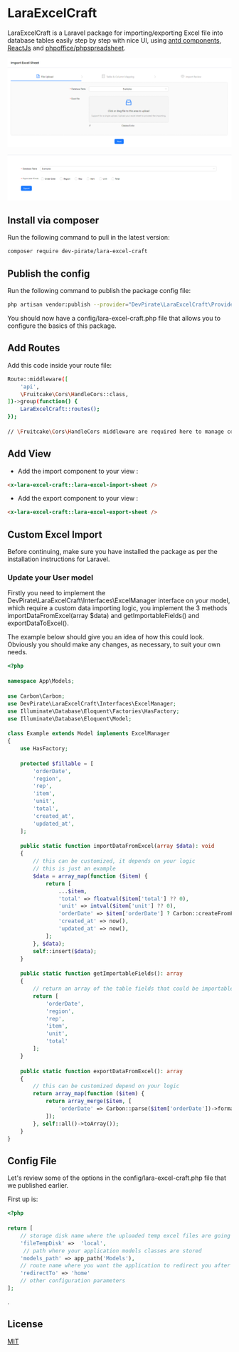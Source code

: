 # LaraExcelCraft

LaraExcelCraft is a Laravel package for importing/exporting Excel file into database tables easily step by step with nice UI, 
using [antd components](https://github.com/ant-design/ant-design), [ReactJs](https://github.com/facebook/react) and
[phpoffice/phpspreadsheet](https://github.com/PHPOffice/PhpSpreadsheet).

![Import Excel file View](https://raw.githubusercontent.com/dev-pirate/LaraExcelCraft/main/public/images/import_view.png)


![Export to Excel file View](https://raw.githubusercontent.com/dev-pirate/LaraExcelCraft/main/public/images/export.png)
## Install via composer

Run the following command to pull in the latest version:

```bash
composer require dev-pirate/lara-excel-craft
```

## Publish the config

Run the following command to publish the package config file:

```bash
php artisan vendor:publish --provider="DevPirate\LaraExcelCraft\Providers\LaraExcelCraftProvider"
```

You should now have a config/lara-excel-craft.php file that allows you to configure the basics of this package.

## Add Routes

Add this code inside your route file:

```bash
Route::middleware([
    'api',
    \Fruitcake\Cors\HandleCors::class,
])->group(function() {
    LaraExcelCraft::routes();
});

// \Fruitcake\Cors\HandleCors middleware are required here to manage cors
```

## Add View

- Add the import component to your view :
```html
<x-lara-excel-craft::lara-excel-import-sheet />
```
- Add the export component to your view :
```html
<x-lara-excel-craft::lara-excel-export-sheet />
```

## Custom Excel Import
Before continuing, make sure you have installed the package as per the installation instructions for Laravel.

### Update your User model
Firstly you need to implement the DevPirate\LaraExcelCraft\Interfaces\ExcelManager interface on your model, 
which require a custom data importing logic, you implement the 3 methods importDataFromExcel(array $data) 
and getImportableFields() and exportDataToExcel().

The example below should give you an idea of how this could look. Obviously you should make any changes, as necessary, to suit your own needs.

```php
<?php

namespace App\Models;

use Carbon\Carbon;
use DevPirate\LaraExcelCraft\Interfaces\ExcelManager;
use Illuminate\Database\Eloquent\Factories\HasFactory;
use Illuminate\Database\Eloquent\Model;

class Example extends Model implements ExcelManager
{
    use HasFactory;

    protected $fillable = [
        'orderDate',
        'region',
        'rep',
        'item',
        'unit',
        'total',
        'created_at',
        'updated_at',
    ];

    public static function importDataFromExcel(array $data): void
    {
        // this can be customized, it depends on your logic
        // this is just an example
        $data = array_map(function ($item) {
            return [
                ...$item,
                'total' => floatval($item['total'] ?? 0),
                'unit' => intval($item['unit'] ?? 0),
                'orderDate' => $item['orderDate'] ? Carbon::createFromFormat('d/m/Y', trim($item['orderDate'])): null,
                'created_at' => now(),
                'updated_at' => now(),
            ];
        }, $data);
        self::insert($data);
    }

    public static function getImportableFields(): array
    {
        // return an array of the table fields that could be importable from excel
        return [
            'orderDate',
            'region',
            'rep',
            'item',
            'unit',
            'total'
        ];
    }

    public static function exportDataFromExcel(): array
    {
        // this can be customized depend on your logic
        return array_map(function ($item) {
            return array_merge($item, [
                'orderDate' => Carbon::parse($item['orderDate'])->format('d/m/Y') ?? ''
            ]);
        }, self::all()->toArray());
    }
}
```

## Config File

Let's review some of the options in the config/lara-excel-craft.php file that we published earlier.

First up is:
```php
<?php

return [
    // storage disk name where the uploaded temp excel files are going to be stored
    'fileTempDisk' =>  'local',
     // path where your application models classes are stored
    'models_path' => app_path('Models'),
    // route name where you want the application to redirect you after importing the data with excel sheet
    'redirectTo' => 'home'
    // other configuration parameters
];
```
.

## License

[MIT](https://choosealicense.com/licenses/mit/)

